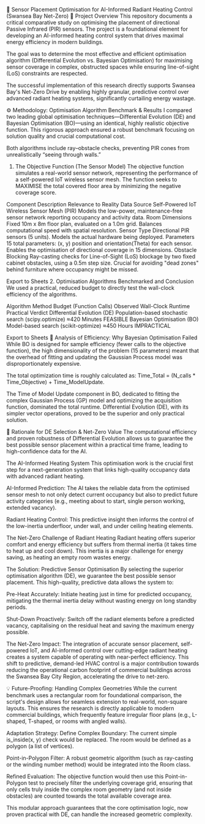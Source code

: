 🚀 Sensor Placement Optimisation for AI-Informed Radiant Heating Control (Swansea Bay Net-Zero)
🎯 Project Overview
This repository documents a critical comparative study on optimising the placement of directional Passive Infrared (PIR) sensors. The project is a foundational element for developing an AI-informed heating control system that drives maximal energy efficiency in modern buildings.

The goal was to determine the most effective and efficient optimisation algorithm (Differential Evolution vs. Bayesian Optimisation) for maximising sensor coverage in complex, obstructed spaces while ensuring line-of-sight (LoS) constraints are respected.

The successful implementation of this research directly supports Swansea Bay's Net-Zero Drive by enabling highly granular, predictive control over advanced radiant heating systems, significantly curtailing energy wastage.

⚙️ Methodology: Optimisation Algorithm Benchmark & Results
I compared two leading global optimisation techniques—Differential Evolution (DE) and Bayesian Optimisation (BO)—using an identical, highly realistic objective function. This rigorous approach ensured a robust benchmark focusing on solution quality and crucial computational cost.

Both algorithms include ray–obstacle checks, preventing PIR cones from unrealistically “seeing through walls.”

1. The Objective Function (The Sensor Model)
The objective function simulates a real-world sensor network, representing the performance of a self-powered IoT wireless sensor mesh. The function seeks to MAXIMISE the total covered floor area by minimizing the negative coverage score.

Component	Description	Relevance to Reality
Data Source	Self-Powered IoT Wireless Sensor Mesh (PIR)	Models the low-power, maintenance-free sensor network reporting occupancy and activity data.
Room Dimensions	Fixed 10m x 8m floor plan, evaluated on a 1.0m grid.	Balances computational speed with spatial resolution.
Sensor Type	Directional PIR sensors (5 units).	Models the actual hardware being deployed.
Parameters	15 total parameters: (x, y) position and orientation(Theta) for each sensor.	Enables the optimisation of directional coverage in 15 dimensions.
Obstacle Blocking	Ray-casting checks for Line-of-Sight (LoS) blockage by two fixed cabinet obstacles, using a 0.5m step size.	Crucial for avoiding "dead zones" behind furniture where occupancy might be missed.

Export to Sheets
2. Optimisation Algorithms Benchmarked and Conclusion
We used a practical, reduced budget to directly test the wall-clock efficiency of the algorithms.

Algorithm	Method	Budget (Function Calls)	Observed Wall-Clock Runtime	Practical Verdict
Differential Evolution (DE)	Population-based stochastic search (scipy.optimize)	≈420	Minutes	FEASIBLE
Bayesian Optimisation (BO)	Model-based search (scikit-optimize)	≈450	Hours	IMPRACTICAL

Export to Sheets
🛑 Analysis of Efficiency: Why Bayesian Optimisation Failed
While BO is designed for sample efficiency (fewer calls to the objective function), the high dimensionality of the problem (15 parameters) meant that the overhead of fitting and updating the Gaussian Process model was disproportionately expensive.

The total optimization time is roughly calculated as: Time_Total = (N_calls * Time_Objective) + Time_ModelUpdate.

The Time of Model Update component in BO, dedicated to fitting the complex Gaussian Process (GP) model and optimizing the acquisition function, dominated the total runtime. Differential Evolution (DE), with its simpler vector operations, proved to be the superior and only practical solution.

🔬 Rationale for DE Selection & Net-Zero Value
The computational efficiency and proven robustness of Differential Evolution allows us to guarantee the best possible sensor placement within a practical time frame, leading to high-confidence data for the AI.

The AI-Informed Heating System
This optimisation work is the crucial first step for a next-generation system that links high-quality occupancy data with advanced radiant heating.

AI-Informed Prediction: The AI takes the reliable data from the optimised sensor mesh to not only detect current occupancy but also to predict future activity categories (e.g., meeting about to start, single person working, extended vacancy).

Radiant Heating Control: This predictive insight then informs the control of the low-inertia underfloor, under wall, and under ceiling heating elements.

The Net-Zero Challenge of Radiant Heating
Radiant heating offers superior comfort and energy efficiency but suffers from thermal inertia (it takes time to heat up and cool down). This inertia is a major challenge for energy saving, as heating an empty room wastes energy.

The Solution: Predictive Sensor Optimisation
By selecting the superior optimisation algorithm (DE), we guarantee the best possible sensor placement. This high-quality, predictive data allows the system to:

Pre-Heat Accurately: Initiate heating just in time for predicted occupancy, mitigating the thermal inertia delay without wasting energy on long standby periods.

Shut-Down Proactively: Switch off the radiant elements before a predicted vacancy, capitalising on the residual heat and saving the maximum energy possible.

The Net-Zero Impact: The integration of accurate sensor placement, self-powered IoT, and AI-informed control over cutting-edge radiant heating creates a system capable of operating with near-perfect efficiency. This shift to predictive, demand-led HVAC control is a major contribution towards reducing the operational carbon footprint of commercial buildings across the Swansea Bay City Region, accelerating the drive to net-zero.

💡 Future-Proofing: Handling Complex Geometries
While the current benchmark uses a rectangular room for foundational comparison, the script's design allows for seamless extension to real-world, non-square layouts. This ensures the research is directly applicable to modern commercial buildings, which frequently feature irregular floor plans (e.g., L-shaped, T-shaped, or rooms with angled walls).

Adaptation Strategy:
Define Complex Boundary: The current simple is_inside(x, y) check would be replaced. The room would be defined as a polygon (a list of vertices).

Point-in-Polygon Filter: A robust geometric algorithm (such as ray-casting or the winding number method) would be integrated into the Room class.

Refined Evaluation: The objective function would then use this Point-in-Polygon test to precisely filter the underlying coverage grid, ensuring that only cells truly inside the complex room geometry (and not inside obstacles) are counted towards the total available coverage area.

This modular approach guarantees that the core optimisation logic, now proven practical with DE, can handle the increased geometric complexity.


